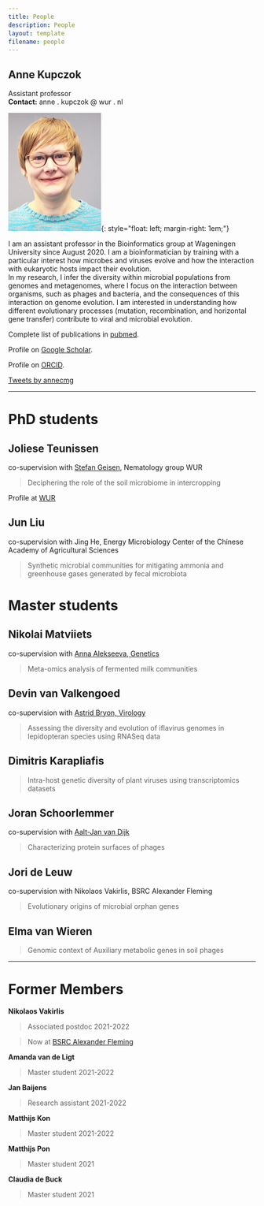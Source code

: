 ```yaml
---
title: People
description: People
layout: template
filename: people
---
```

## Anne Kupczok

Assistant professor  
**Contact:** anne . kupczok @ wur . nl

![Anne <](KEC_small.png){: style="float: left; margin-right: 1em;"}

I am an assistant professor in the Bioinformatics group at Wageningen University since August 2020. I am a bioinformatician by training with a particular interest how microbes and viruses evolve and how the interaction with eukaryotic hosts impact their evolution.  
In my research, I infer the diversity within microbial populations from genomes and metagenomes, where I focus on the interaction between organisms, such as phages and bacteria, and the consequences of this interaction on genome evolution. I am interested in understanding how different evolutionary processes (mutation, recombination, and horizontal gene transfer) contribute to viral and microbial evolution.

Complete list of publications in
[pubmed](https://www.ncbi.nlm.nih.gov/pubmed/?term=Anne+Kupczok).

Profile on [Google Scholar](https://scholar.google.de/citations?user=XEdO4FwAAAAJ&hl=en).

Profile on [ORCID](https://orcid.org/0000-0001-5237-1899).

[Tweets by annecmg](https://twitter.com/annecmg?ref_src=twsrc%5Etfw)

* * * * *

# PhD students

## Joliese Teunissen

co-supervision with [Stefan Geisen](https://www.wur.nl/en/Persons/Stefan-dr.-SA-Stefan-Geisen.htm), Nematology group WUR

> Deciphering the role of the soil microbiome in intercropping

Profile at [WUR](https://www.wur.nl/nl/Personen/Joliese-JW-Joliese-Teunissen-MSc.htm)

## Jun Liu

co-supervision with Jing He, Energy Microbiology Center of the Chinese Academy of Agricultural Sciences

> Synthetic microbial communities for mitigating ammonia and greenhouse gases generated by fecal microbiota

# Master students

## Nikolai Matviiets

co-supervision with [Anna Alekseeva, Genetics](https://www.wur.nl/nl/Personen/Anna-A-Anna-Alekseeva.htm)

> Meta-omics analysis of fermented milk communities

## Devin van Valkengoed

co-supervision with [Astrid Bryon, Virology](https://www.wur.nl/nl/Personen/Astrid-dr.ir.-AEE-Astrid-Bryon.htm)

> Assessing the diversity and evolution of iflavirus genomes in lepidopteran species using RNASeq data

## Dimitris Karapliafis

> Intra-host genetic diversity of plant viruses using transcriptomics datasets

## Joran Schoorlemmer

co-supervision with [Aalt-Jan van Dijk](https://www.wur.nl/nl/personen/aalt-jan-dr.-adj-aalt-jan-van-dijk.htm)

> Characterizing protein surfaces of phages

## Jori de Leuw

co-supervision with Nikolaos Vakirlis, BSRC Alexander Fleming

> Evolutionary origins of microbial orphan genes

## Elma van Wieren

> Genomic context of Auxiliary metabolic genes in soil phages

* * * * *

# Former Members

**Nikolaos Vakirlis**
> Associated postdoc 2021-2022

> Now at [BSRC Alexander Fleming](https://www.fleming.gr/)

**Amanda van de Ligt**
> Master student 2021-2022

**Jan Baijens**
> Research assistant 2021-2022

**Matthijs Kon**
> Master student 2021-2022

**Matthijs Pon**
> Master student 2021

**Claudia de Buck**
> Master student 2021
